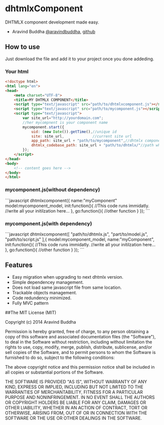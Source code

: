 dhtmlxComponent
===============

DHTMLX component development made easy.


* Aravind Buddha [@aravindbuddha](http://twitter.com/aravindbuddha "Aravind Twitter"), [github](https://github.com/aravindbuddha "Aravind Github") 


<h2>How to use</h2>
<p>Just download the file and add it to your project once you done addeding.</p>
<h3>Your html</h3>

``` html
<!doctype html>
<html lang="en">
<head>
    <meta charset="UTF-8">
    <title>MY DHTMLX COMPONENT</title>
    <script type="text/javascript" src="path/to/dhtmlxcomponent.js"></script>
    <script type="text/javascript" src="path/to/mycomponent.js"></script>
    <script type="text/javascript">
        var site_url="http://yourdomain.com";
        //her mycompnent is your component name
        mycomponent.start({
            uid: (new Date()).getTime(),//unique id
            site: site_url,             //current site url
            app_path: site_url + "path/to/mycomponent",//dhtmlx component path
            dhtmlx_codebase_path: site_url + "path/to/dhtmlx/"//path where your dhtmlx core lib reside.
        });
    </script>
</head>
<body>
    <!-- content goes here -->
</body>
</html>
```

<h3>mycomponent.js(without dependency)</h3>
```javascript
	dhtmlxcomponent({
		name:"myComponent"
		model:mycomponent_model,
		init:function(){
		//This code runs immidatly.
		//write all your initilzation here...
		},
		go:function(){
			//other function
		}
	});
``` 
<h3>mycomponent.js(with dependency)</h3>
```javascript
	dhtmlxcomponent([
	"path/to/dhtmlx.js",
	"part/to/model.js",
	"path/to/script.js"
	],{
		model:mycomponent_model,
		name:"myComponent",
		init:function(){
		//This code runs immidatly.
		//write all your initilzation here...
		},
		go:function(){
			//other function
		}
	});
``` 
<h2>Features</h2>
<ul>
	<li>Easy migration when upgrading to next dhtmlx version.</li>
	<li>Simple dependencey management.</li>
	<li>Does not load same javascript file from same location.</li>
	<li>Trackable objects management.</li>
	<li>Code redundency minimized.</li>
	<li>Fully MVC pattern</li>
</ul>


##The MIT License (MIT)

Copyright (c) 2014 Aravind Buddha

Permission is hereby granted, free of charge, to any person obtaining a copy
of this software and associated documentation files (the "Software"), to deal
in the Software without restriction, including without limitation the rights
to use, copy, modify, merge, publish, distribute, sublicense, and/or sell
copies of the Software, and to permit persons to whom the Software is
furnished to do so, subject to the following conditions:

The above copyright notice and this permission notice shall be included in all
copies or substantial portions of the Software.

THE SOFTWARE IS PROVIDED "AS IS", WITHOUT WARRANTY OF ANY KIND, EXPRESS OR
IMPLIED, INCLUDING BUT NOT LIMITED TO THE WARRANTIES OF MERCHANTABILITY,
FITNESS FOR A PARTICULAR PURPOSE AND NONINFRINGEMENT. IN NO EVENT SHALL THE
AUTHORS OR COPYRIGHT HOLDERS BE LIABLE FOR ANY CLAIM, DAMAGES OR OTHER
LIABILITY, WHETHER IN AN ACTION OF CONTRACT, TORT OR OTHERWISE, ARISING FROM,
OUT OF OR IN CONNECTION WITH THE SOFTWARE OR THE USE OR OTHER DEALINGS IN THE
SOFTWARE.


